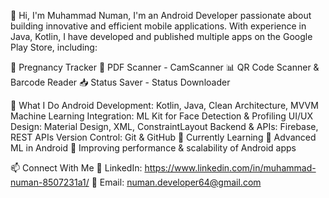👋 Hi, I'm Muhammad Numan,
I'm an Android Developer passionate about building innovative and efficient mobile applications. With experience in Java, Kotlin, I have developed and published multiple apps on the Google Play Store, including:

📱 Pregnancy Tracker
📄 PDF Scanner - CamScanner
📊 QR Code Scanner & Barcode Reader
📥 Status Saver - Status Downloader

🚀 What I Do
Android Development: Kotlin, Java, Clean Architecture, MVVM
Machine Learning Integration: ML Kit for Face Detection & Profiling
UI/UX Design: Material Design, XML, ConstraintLayout
Backend & APIs: Firebase, REST APIs
Version Control: Git & GitHub
🌱 Currently Learning
🔹 Advanced ML in Android
🔹 Improving performance & scalability of Android apps

📫 Connect With Me
💼 LinkedIn: https://www.linkedin.com/in/muhammad-numan-8507231a1/
📧 Email: numan.developer64@gmail.com
